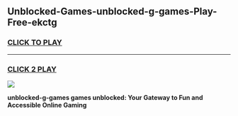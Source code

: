
## Unblocked-Games-unblocked-g-games-Play-Free-ekctg
<h3>
<a href="https://premium76.site?title=unblocked-g-games&ref=22A">CLICK TO PLAY</a></h3>
<hr>

<h3>
<a href="https://premium76.site?title=unblocked-g-games&ref=22A">CLICK 2 PLAY</a>
  
</h3>

<a href="https://premium76.site?title=unblocked-g-games&ref=22A"><img src="https://clearcache.store/games.png"></a>


**unblocked-g-games games unblocked: Your Gateway to Fun and Accessible Online Gaming**
